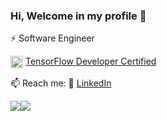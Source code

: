 ### Hi, Welcome in my profile 👋

⚡ Software Engineer

<img align="top" src="https://api.accredible.com/v1/frontend/credential_website_embed_image/badge/21305037" height="20px"/>  <a href="https://www.credential.net/10b55b26-1fe7-45c1-9788-d2b6c6768bff#gs.fc1z2q" target="_blank">TensorFlow Developer Certified</a>

📫 Reach me: 🤙 [LinkedIn](https://www.linkedin.com/in/fahmijabbar/)

<img align="center" src="https://github-readme-stats.vercel.app/api?username=aemiralfath&show_icons=true&include_all_commits=true&theme=tokyonight&hide=issues" /><img align="center" src="https://github-readme-stats.vercel.app/api/top-langs/?username=aemiralfath&layout=compact&theme=tokyonight" />

<!--
**aemiralfath/aemiralfath** is a ✨ _special_ ✨ repository because its `README.md` (this file) appears on your GitHub profile.

Here are some ideas to get you started:

- 🔭 I’m currently working on ...
- 🌱 I’m currently learning ...
- 👯 I’m looking to collaborate on ...
- 🤔 I’m looking for help with ...
- 💬 Ask me about ...
- 📫 How to reach me: ...
- 😄 Pronouns: ...
- ⚡ Fun fact: ...
-->
